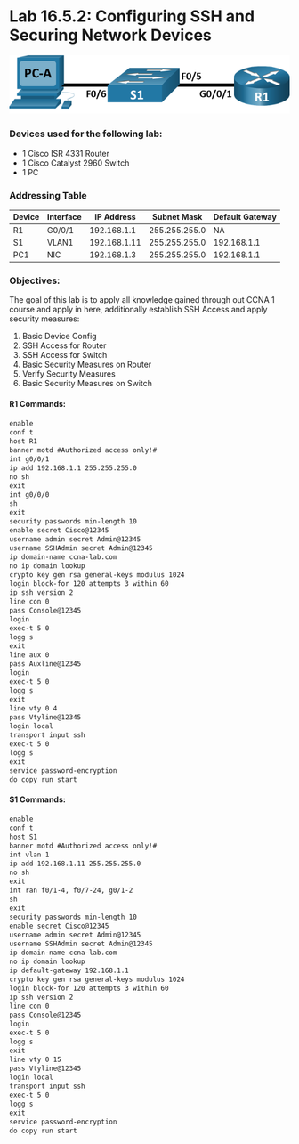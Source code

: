 # Lab 16.5.2: Configuring SSH and Securing Network Devices

![Topology](Pasted%20image%2020250624161836.png)
### Devices used for the following lab:
- 1 Cisco ISR 4331 Router
- 1 Cisco Catalyst 2960 Switch
- 1 PC

### Addressing Table
| Device | Interface | IP Address   | Subnet Mask   | Default Gateway |
| ------ | --------- | ------------ | ------------- | --------------- |
| R1     | G0/0/1    | 192.168.1.1  | 255.255.255.0 | NA              |
| S1     | VLAN1     | 192.168.1.11 | 255.255.255.0 | 192.168.1.1     |
| PC1    | NIC       | 192.168.1.3  | 255.255.255.0 | 192.168.1.1     |

### Objectives:
The goal of this lab is to apply all knowledge gained through out CCNA 1 course and apply in here, additionally establish SSH Access and apply security measures:
1. Basic Device Config
2. SSH Access for Router
3. SSH Access for Switch
4. Basic Security Measures on Router
5. Verify Security Measures
6. Basic Security Measures on Switch

#### R1 Commands:
```ios
enable
conf t
host R1
banner motd #Authorized access only!#
int g0/0/1
ip add 192.168.1.1 255.255.255.0
no sh
exit
int g0/0/0
sh
exit
security passwords min-length 10
enable secret Cisco@12345
username admin secret Admin@12345
username SSHAdmin secret Admin@12345
ip domain-name ccna-lab.com
no ip domain lookup
crypto key gen rsa general-keys modulus 1024
login block-for 120 attempts 3 within 60
ip ssh version 2
line con 0
pass Console@12345
login
exec-t 5 0
logg s
exit
line aux 0
pass Auxline@12345
login
exec-t 5 0
logg s
exit
line vty 0 4
pass Vtyline@12345
login local
transport input ssh
exec-t 5 0
logg s
exit
service password-encryption
do copy run start
```

#### S1 Commands:
```ios
enable
conf t
host S1
banner motd #Authorized access only!#
int vlan 1
ip add 192.168.1.11 255.255.255.0
no sh
exit
int ran f0/1-4, f0/7-24, g0/1-2
sh
exit
security passwords min-length 10
enable secret Cisco@12345
username admin secret Admin@12345
username SSHAdmin secret Admin@12345
ip domain-name ccna-lab.com
no ip domain lookup
ip default-gateway 192.168.1.1
crypto key gen rsa general-keys modulus 1024
login block-for 120 attempts 3 within 60
ip ssh version 2
line con 0
pass Console@12345
login
exec-t 5 0
logg s
exit
line vty 0 15
pass Vtyline@12345
login local
transport input ssh
exec-t 5 0
logg s
exit
service password-encryption
do copy run start
```
